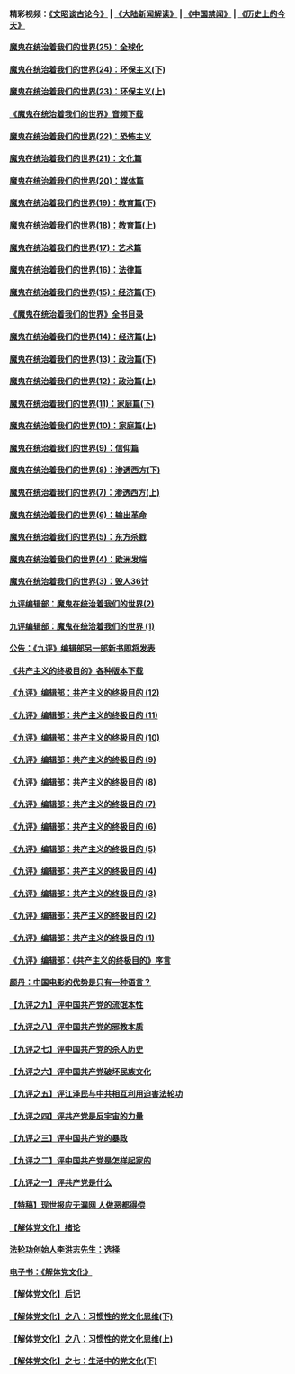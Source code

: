 #### 精彩视频：[《文昭谈古论今》](https://github.com/gfw-breaker/wenzhao/blob/master/README.md?t=11291831) | [《大陆新闻解读》](https://github.com/gfw-breaker/ntdtv-comedy/blob/master/README.md?t=11291831) | [《中国禁闻》](https://github.com/gfw-breaker/ntdtv-news/blob/master/README.md?t=11291831) | [《历史上的今天》](https://github.com/gfw-breaker/today-in-history/blob/master/README.md?t=11291831) 

#### [魔鬼在统治着我们的世界(25)：全球化](../pages/nsc422/n10788205.md?t=11291831) 

#### [魔鬼在统治着我们的世界(24)：环保主义(下)](../pages/nsc422/n10695307.md?t=11291831) 

#### [魔鬼在统治着我们的世界(23)：环保主义(上)](../pages/nsc422/n10688613.md?t=11291831) 

#### [《魔鬼在统治着我们的世界》音频下载](../pages/nsc422/n10635553.md?t=11291831) 

#### [魔鬼在统治着我们的世界(22)：恐怖主义](../pages/nsc422/n10614727.md?t=11291831) 

#### [魔鬼在统治着我们的世界(21)：文化篇](../pages/nsc422/n10597706.md?t=11291831) 

#### [魔鬼在统治着我们的世界(20)：媒体篇](../pages/nsc422/n10586579.md?t=11291831) 

#### [魔鬼在统治着我们的世界(19)：教育篇(下)](../pages/nsc422/n10564808.md?t=11291831) 

#### [魔鬼在统治着我们的世界(18)：教育篇(上)](../pages/nsc422/n10526970.md?t=11291831) 

#### [魔鬼在统治着我们的世界(17)：艺术篇](../pages/nsc422/n10499093.md?t=11291831) 

#### [魔鬼在统治着我们的世界(16)：法律篇](../pages/nsc422/n10485969.md?t=11291831) 

#### [魔鬼在统治着我们的世界(15)：经济篇(下)](../pages/nsc422/n10469975.md?t=11291831) 

#### [《魔鬼在统治着我们的世界》全书目录](../pages/nsc422/n10464261.md?t=11291831) 

#### [魔鬼在统治着我们的世界(14)：经济篇(上)](../pages/nsc422/n10457370.md?t=11291831) 

#### [魔鬼在统治着我们的世界(13)：政治篇(下)](../pages/nsc422/n10448270.md?t=11291831) 

#### [魔鬼在统治着我们的世界(12)：政治篇(上)](../pages/nsc422/n10444576.md?t=11291831) 

#### [魔鬼在统治着我们的世界(11)：家庭篇(下)](../pages/nsc422/n10440961.md?t=11291831) 

#### [魔鬼在统治着我们的世界(10)：家庭篇(上)](../pages/nsc422/n10435448.md?t=11291831) 

#### [魔鬼在统治着我们的世界(9)：信仰篇](../pages/nsc422/n10432159.md?t=11291831) 

#### [魔鬼在统治着我们的世界(8)：渗透西方(下)](../pages/nsc422/n10429603.md?t=11291831) 

#### [魔鬼在统治着我们的世界(7)：渗透西方(上)](../pages/nsc422/n10426013.md?t=11291831) 

#### [魔鬼在统治着我们的世界(6)：输出革命](../pages/nsc422/n10421536.md?t=11291831) 

#### [魔鬼在统治着我们的世界(5)：东方杀戮](../pages/nsc422/n10417707.md?t=11291831) 

#### [魔鬼在统治着我们的世界(4)：欧洲发端](../pages/nsc422/n10414890.md?t=11291831) 

#### [魔鬼在统治着我们的世界(3)：毁人36计](../pages/nsc422/n10411583.md?t=11291831) 

#### [九评编辑部：魔鬼在统治着我们的世界(2)](../pages/nsc422/n10410036.md?t=11291831) 

#### [九评编辑部：魔鬼在统治着我们的世界 (1)](../pages/nsc422/n10406825.md?t=11291831) 

#### [公告：《九评》编辑部另一部新书即将发表](../pages/nsc422/n10405104.md?t=11291831) 

#### [《共产主义的终极目的》各种版本下载](../pages/nsc422/n10022138.md?t=11291831) 

#### [《九评》编辑部：共产主义的终极目的 (12)](../pages/nsc422/n9933272.md?t=11291831) 

#### [《九评》编辑部：共产主义的终极目的 (11)](../pages/nsc422/n9924973.md?t=11291831) 

#### [《九评》编辑部：共产主义的终极目的 (10)](../pages/nsc422/n9920883.md?t=11291831) 

#### [《九评》编辑部：共产主义的终极目的 (9)](../pages/nsc422/n9916363.md?t=11291831) 

#### [《九评》编辑部：共产主义的终极目的 (8)](../pages/nsc422/n9912488.md?t=11291831) 

#### [《九评》编辑部：共产主义的终极目的 (7)](../pages/nsc422/n9901176.md?t=11291831) 

#### [《九评》编辑部：共产主义的终极目的 (6)](../pages/nsc422/n9899359.md?t=11291831) 

#### [《九评》编辑部：共产主义的终极目的 (5)](../pages/nsc422/n9893174.md?t=11291831) 

#### [《九评》编辑部：共产主义的终极目的 (4)](../pages/nsc422/n9891246.md?t=11291831) 

#### [《九评》编辑部：共产主义的终极目的 (3)](../pages/nsc422/n9879879.md?t=11291831) 

#### [《九评》编辑部：共产主义的终极目的 (2)](../pages/nsc422/n9876205.md?t=11291831) 

#### [《九评》编辑部：共产主义的终极目的 (1)](../pages/nsc422/n9865857.md?t=11291831) 

#### [《九评》编辑部：《共产主义的终极目的》序言](../pages/nsc422/n9862666.md?t=11291831) 

#### [颜丹：中国电影的优势是只有一种语言？](../pages/nsc422/n9583062.md?t=11291831) 

#### [【九评之九】评中国共产党的流氓本性](../pages/nsc422/n737542.md?t=11291831) 

#### [【九评之八】评中国共产党的邪教本质](../pages/nsc422/n735942.md?t=11291831) 

#### [【九评之七】评中国共产党的杀人历史](../pages/nsc422/n733806.md?t=11291831) 

#### [【九评之六】评中国共产党破坏民族文化](../pages/nsc422/n731667.md?t=11291831) 

#### [【九评之五】评江泽民与中共相互利用迫害法轮功](../pages/nsc422/n730058.md?t=11291831) 

#### [【九评之四】评共产党是反宇宙的力量](../pages/nsc422/n727814.md?t=11291831) 

#### [【九评之三】评中国共产党的暴政](../pages/nsc422/n725597.md?t=11291831) 

#### [【九评之二】评中国共产党是怎样起家的](../pages/nsc422/n723946.md?t=11291831) 

#### [【九评之一】评共产党是什么](../pages/nsc422/n722529.md?t=11291831) 

#### [【特稿】现世报应无漏网 人做恶都得偿](../pages/nsc422/n4215167.md?t=11291831) 

#### [【解体党文化】绪论](../pages/nsc422/n1449356.md?t=11291831) 

#### [法轮功创始人李洪志先生：选择](../pages/nsc422/n3580738.md?t=11291831) 

#### [电子书：《解体党文化》](../pages/nsc422/n1573484.md?t=11291831) 

#### [【解体党文化】后记](../pages/nsc422/n1531999.md?t=11291831) 

#### [【解体党文化】之八：习惯性的党文化思维(下)](../pages/nsc422/n1526477.md?t=11291831) 

#### [【解体党文化】之八：习惯性的党文化思维(上)](../pages/nsc422/n1520631.md?t=11291831) 

#### [【解体党文化】之七：生活中的党文化(下)](../pages/nsc422/n1513446.md?t=11291831) 

